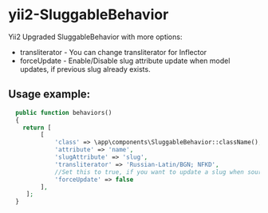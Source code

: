 yii2-SluggableBehavior
======================

Yii2 Upgraded SluggableBehavior with more options: 
* transliterator - You can change transliterator for Inflector 
* forceUpdate - Enable/Disable slug attribute update when model updates, if previous slug already exists.

Usage example:
--------------

```php
  public function behaviors()
  {
    return [
         [
             'class' => \app\components\SluggableBehavior::className(),
             'attribute' => 'name',
             'slugAttribute' => 'slug',
             'transliterator' => 'Russian-Latin/BGN; NFKD',
             //Set this to true, if you want to update a slug when source attribute has been changed
             'forceUpdate' => false
         ],
     ];
  }
```
